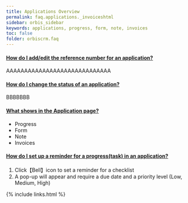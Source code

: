 ```yaml
---
title: Applications Overview
permalink: faq.applications._invoiceshtml
sidebar: orbis_sidebar
keywords: applications, progress, form, note, invoices
toc: false
folder: orbiscrm.faq
---
```


<div class="panel-group" id="accordion">
    <div class="panel panel-default">
        <div class="panel-heading">
            <h4 class="panel-title">
                <a class="noCrossRef accordion-toggle" data-toggle="collapse" data-parent="#accordion" href="#collapseOne">
                    How do I add/edit the reference number for an application?
                </a>
            </h4>
        </div>
        <div id="collapseOne" class="panel-collapse collapse noCrossRef">
            <div class="panel-body">
                AAAAAAAAAAAAAAAAAAAAAAAAAAAAA
            </div>
        </div>
    </div>
    <!-- /.panel -->
    <div class="panel panel-default">
        <div class="panel-heading">
            <h4 class="panel-title">
                <a class="noCrossRef accordion-toggle" data-toggle="collapse" data-parent="#accordion" href="#collapseTwo">
                How do I change the status of an application?
                </a>
            </h4>
        </div>
        <div id="collapseTwo" class="panel-collapse collapse noCrossRef">
            <div class="panel-body">
                BBBBBBB
            </div>
        </div>
    </div>
    <!-- /.panel -->
    <div class="panel panel-default">
        <div class="panel-heading">
            <h4 class="panel-title">
                <a class="noCrossRef accordion-toggle" data-toggle="collapse" data-parent="#accordion" href="#collapseThree">
                    What shows in the Application page?
                </a>
            </h4>
        </div>
        <div id="collapseThree" class="panel-collapse collapse noCrossRef">
            <div class="panel-body">
                <ul>
                    <li>
                        Progress
                    </li>
                    <li>
                        Form
                    </li>
                    <li>
                        Note
                    </li>
                    <li>
                        Invoices
                    </li>
                </ul>
            </div>
        </div>
    </div>
    <!-- /.panel -->
    <div class="panel panel-default">
        <div class="panel-heading">
            <h4 class="panel-title">
                <a class="noCrossRef accordion-toggle" data-toggle="collapse" data-parent="#accordion" href="#collapse4">
                    How do I set up a reminder for a progress(task) in an application?
                </a>
            </h4>
        </div>
        <div id="collapse4" class="panel-collapse collapse noCrossRef">
            <div class="panel-body">
                <ol>
                    <li>
                        Click【Bell】icon to set a reminder for a checklist
                    </li>
                    <li>
                        A pop-up will appear and require a due date and a priority level (Low, Medium, High)
                    </li>
                </ol>
            </div>
        </div>
    </div>
    <!-- /.panel -->
</div>
<!-- /.panel-group -->

{% include links.html %}
